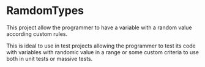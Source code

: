 # RamdomTypes

This project allow the programmer to have a variable with a random value according custom rules.

This is ideal to use in test projects allowing the programmer to test its code with variables with randomic value in a range or some custom criteria to use both in unit tests or massive tests.
